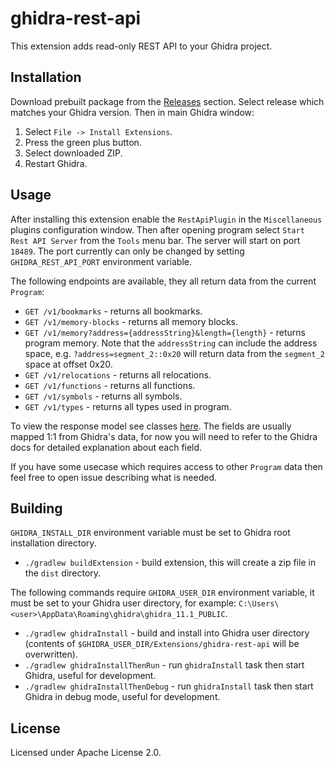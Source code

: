 ghidra-rest-api
===============

This extension adds read-only REST API to your Ghidra project.

## Installation

Download prebuilt package from the [Releases](https://github.com/kotcrab/ghidra-rest-api/releases) section. Select release which matches
your Ghidra version. Then in main Ghidra window:
1. Select `File -> Install Extensions`.
2. Press the green plus button.
3. Select downloaded ZIP.
4. Restart Ghidra.

## Usage

After installing this extension enable the `RestApiPlugin` in the `Miscellaneous` plugins configuration window.
Then after opening program select `Start Rest API Server` from the `Tools` menu bar. The server will start on port `18489`.
The port currently can only be changed by setting `GHIDRA_REST_API_PORT` environment variable.

The following endpoints are available, they all return data from the current `Program`:

- `GET /v1/bookmarks` - returns all bookmarks.
- `GET /v1/memory-blocks` - returns all memory blocks.
- `GET /v1/memory?address={addressString}&length={length}` - returns program memory. Note that the `addressString` can include the 
  address space, e.g. `?address=segment_2::0x20` will return data from the `segment_2` space at offset 0x20.
- `GET /v1/relocations` - returns all relocations.
- `GET /v1/functions` - returns all functions.
- `GET /v1/symbols` - returns all symbols.
- `GET /v1/types` - returns all types used in program.

To view the response model see classes [here](https://github.com/kotcrab/ghidra-rest-api/tree/master/src/main/kotlin/com/kotcrab/ghidra/rest/model).
The fields are usually mapped 1:1 from Ghidra's data, for now you will need to refer to the Ghidra docs for detailed explanation about each field.  

If you have some usecase which requires access to other `Program` data then feel free to open issue describing what is needed.

## Building

`GHIDRA_INSTALL_DIR` environment variable must be set to Ghidra root installation directory.

- `./gradlew buildExtension` - build extension, this will create a zip file in the `dist` directory.

The following commands require `GHIDRA_USER_DIR` environment variable, it must be set to your Ghidra user
directory, for example: `C:\Users\<user>\AppData\Roaming\ghidra\ghidra_11.1_PUBLIC`.

- `./gradlew ghidraInstall` - build and install into Ghidra user directory (contents of `$GHIDRA_USER_DIR/Extensions/ghidra-rest-api` will be overwritten).
- `./gradlew ghidraInstallThenRun` - run `ghidraInstall` task then start Ghidra, useful for development.
- `./gradlew ghidraInstallThenDebug` - run `ghidraInstall` task then start Ghidra in debug mode, useful for development.

## License

Licensed under Apache License 2.0.
